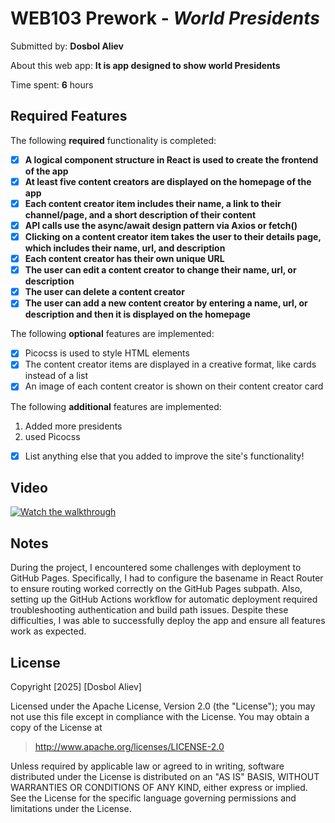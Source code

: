 # WEB103 Prework - *World Presidents*

Submitted by: **Dosbol Aliev**

About this web app: **It is app designed to show world Presidents**

Time spent: **6** hours

## Required Features

The following **required** functionality is completed:

<!-- Make sure to check off completed functionality below -->
- [X] **A logical component structure in React is used to create the frontend of the app**
- [X] **At least five content creators are displayed on the homepage of the app**
- [X] **Each content creator item includes their name, a link to their channel/page, and a short description of their content**
- [X] **API calls use the async/await design pattern via Axios or fetch()**
- [X] **Clicking on a content creator item takes the user to their details page, which includes their name, url, and description**
- [X] **Each content creator has their own unique URL**
- [X] **The user can edit a content creator to change their name, url, or description**
- [X] **The user can delete a content creator**
- [X] **The user can add a new content creator by entering a name, url, or description and then it is displayed on the homepage**

The following **optional** features are implemented:

- [X] Picocss is used to style HTML elements
- [X] The content creator items are displayed in a creative format, like cards instead of a list
- [X] An image of each content creator is shown on their content creator card

The following **additional** features are implemented:
1. Added more presidents
2. used Picocss

* [X] List anything else that you added to improve the site's functionality!

## Video
[![Watch the walkthrough](https://cdn.loom.com/sessions/thumbnails/59dd65820f3849ffb9aa45c07fd55aa8-with-play.gif)](https://www.loom.com/share/59dd65820f3849ffb9aa45c07fd55aa8?sid=16c096d6-f43f-4534-92e2-da6ea6bd7113)


## Notes

During the project, I encountered some challenges with deployment to GitHub Pages.
Specifically, I had to configure the basename in React Router to ensure routing worked correctly on the GitHub Pages subpath.
Also, setting up the GitHub Actions workflow for automatic deployment required troubleshooting authentication and build path issues.
Despite these difficulties, I was able to successfully deploy the app and ensure all features work as expected.

## License

Copyright [2025] [Dosbol Aliev]

Licensed under the Apache License, Version 2.0 (the "License"); you may not use this file except in compliance with the License. You may obtain a copy of the License at

> http://www.apache.org/licenses/LICENSE-2.0

Unless required by applicable law or agreed to in writing, software distributed under the License is distributed on an "AS IS" BASIS, WITHOUT WARRANTIES OR CONDITIONS OF ANY KIND, either express or implied. See the License for the specific language governing permissions and limitations under the License.
